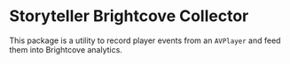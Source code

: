 # Storyteller Brightcove Collector

This package is a utility to record player events from an `AVPlayer` and feed them into Brightcove analytics.
